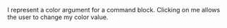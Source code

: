 I represent a color argument for a command block. Clicking on me allows the user to change my color value.
